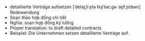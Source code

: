 - detaillierte Verträge aufsetzen	[ˈdetaɪ̯ˌliːɐ̯tə fɛɐ̯ˈtʁɛːɡə ˈaʊ̯fˌzɛʦən]	Redewendung
- Soạn thảo hợp đồng chi tiết
- Nghĩa: soạn hợp đồng kỹ lưỡng
- Proper translation: to draft detailed contracts
- Beispiel: Die Unternehmen setzen detaillierte Verträge auf.